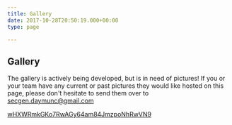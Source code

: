 ```yaml
---
title: Gallery
date: 2017-10-28T20:50:19.000+00:00
type: page

---
```

## Gallery

The gallery is actively being developed, but is in need of pictures! If you or your team have any current or past pictures they would like hosted on this page, please don't hesitate to send them over to secgen.daymunc@gmail.com

[wHXWRmkGKo7RwAGy6](https://photos.app.goo.gl/wHXWRmkGKo7RwAGy6 "wHXWRmkGKo7RwAGy6")[4am84JmzpoNhRwVN9](https://photos.app.goo.gl/4am84JmzpoNhRwVN9 "4am84JmzpoNhRwVN9")